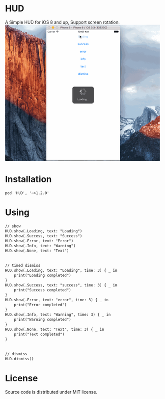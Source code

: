 # HUD
A Simple HUD for iOS 8 and up, Support screen rotation.
![image](https://raw.githubusercontent.com/Chakery/HUD/master/HUDExample/gif.gif)

# Installation

```
pod 'HUD', '~>1.2.0'
```

# Using

```
// show
HUD.show(.Loading, text: "Loading")
HUD.show(.Success, text: "Success")
HUD.show(.Error, text: "Error")
HUD.show(.Info, text: "Warning")
HUD.show(.None, text: "Text")


// timed dismiss
HUD.show(.Loading, text: "Loading", time: 3) { _ in
    print("Loading completed")
}
HUD.show(.Success, text: "success", time: 3) { _ in
    print("Success completed")
}
HUD.show(.Error, text: "error", time: 3) { _ in
    print("Error completed")
}
HUD.show(.Info, text: "Warning", time: 3) { _ in
    print("Warning completed")
}
HUD.show(.None, text: "Text", time: 3) { _ in
    print("Text completed")
}


// dismiss
HUD.dismiss()
```

# License
Source code is distributed under MIT license.
